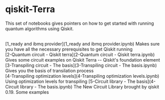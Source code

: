 # qiskit-Terra
This set of notebooks gives pointers on how to get started with running quantum algorithms using Qiskit.<br/><br/>

[1_ready and ibmq provider](1_ready and ibmq provider.ipynb) Makes sure you have all the necessary prerequisites to get Qiskit running<br/>
[2-Quantum circuit - Qiskit terra](2-Quantum circuit - Qiskit terra.ipynb) Gives some circuit examples on Qiskit Terra -- Qiskit's foundation element<br/>
[3-Transpiling circuit - The basis](3-Transpiling circuit - The basis.ipynb) Gives you the basis of transilation process<br/>
[4-Transpiling optimization levels](4-Transpiling optimization levels.ipynb) Using optimization levels for transpiling 
[5-Circuit library - The basis](4-Circuit library - The basis.ipynb) The New Circuit Library brought by qiskit 0.19. Some examples 

